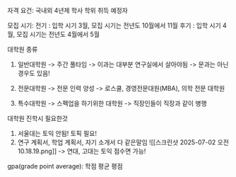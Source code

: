 자격 요건: 국내외 4년제 학사 학위 취득 예정자

모집 시기: 
전기 : 입학 시기 3월, 모집 시기는 전년도 10월에서 11월
후기 : 입학 시기 4월, 모집 시기는 전년도 4월에서 5월

대학원 종류
1. 일반대학원
		-> 주간 풀타임
		-> 이과는 대부분 연구실에서 살아야됨
		-> 문과는 아닌경우도 있음!
2. 전문대학원
	-> 전문 인력 양성
	-> 로스쿨, 경영전문대원(MBA), 의학 전문 대학원

3. 특수대학원
	-> 스펙업을 하기위한 대학원
	-> 직장인들이 직장과 같이 병행


대학원 진학시 필요한것
1. 서울대는 토익 안됨! 토픽 필요!
2. 연구 계획서, 학업 계획서, 자기 소개서 다 같은말임
![[스크린샷 2025-07-02 오전 10.18.19.png]]
-> 연대, 고대는 토익 점수면 가능!

gpa(grade point average): 학점 평균 평점

